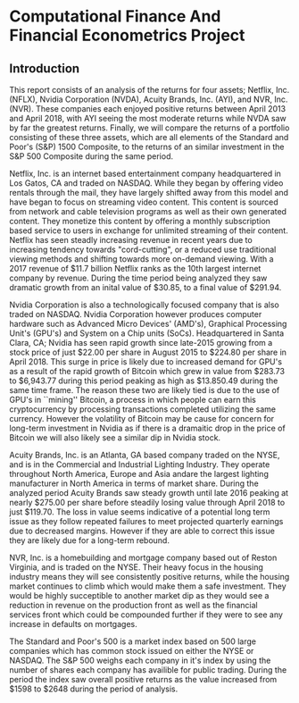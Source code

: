 # Computational Finance And Financial Econometrics Project

## Introduction
This report consists of an analysis of the returns for four assets; Netflix,
Inc. (NFLX), Nvidia Corporation (NVDA), Acuity Brands, Inc. (AYI), and
NVR, Inc. (NVR). These companies each enjoyed positive returns between
April 2013 and April 2018, with AYI seeing the most moderate returns
while NVDA saw by far the greatest returns. Finally, we will compare the
returns of a portfolio consisting of these three assets, which are all
elements of the Standard and Poor's (S&P) 1500 Composite, to the
returns of an similar investment in the S&P 500 Composite during the
same period.

Netflix, Inc. is an internet based entertainment company headquartered
in Los Gatos, CA and traded on NASDAQ. While they began by offering
video rentals through the mail, they have largely shifted away from this
model and have began to focus on streaming video content. This content
is sourced from network and cable television programs as well as their
own generated content. They monetize this content by offering a monthly
subscription based service to users in exchange for unlimited streaming
of their content. Netflix has seen steadly increasing revenue in recent
years due to increasing tendency towards "cord-cutting", or a reduced
use traditional viewing methods and shifting towards more on-demand
viewing. With a 2017 revenue of $11.7 billion Netflix ranks as the 10th
largest internet company by revenue. During the time period being
analyzed they saw dramatic growth from an inital value of $30.85, to a
final value of $291.94.

Nvidia Corporation is also a technologically focused company that is
also traded on NASDAQ. Nvidia Corporation however produces computer
hardware such as Advanced Micro Devices' (AMD's), Graphical Processing
Unit's (GPU's) and System on a Chip units (SoCs). Headquartered in Santa
Clara, CA; Nvidia has seen rapid growth since late-2015 growing from a
stock price of just $22.00 per share in August 2015 to \$224.80 per
share in April 2018. This surge in price is likely due to increased
demand for GPU's as a result of the rapid growth of Bitcoin which grew
in value from $283.73 to $6,943.77 during this period peaking as high
as $13.850.49 during the same time frame. The reason these two are
likely tied is due to the use of GPU's in ``mining'' Bitcoin, a process
in which people can earn this cryptocurrency by processing transactions
completed utilizing the same currency. However the volatility of Bitcoin
may be cause for concern for long-term investment in Nvidia as if there
is a dramaitic drop in the price of Bitcoin we will also likely see a
similar dip in Nvidia stock.

Acuity Brands, Inc. is an Atlanta, GA based company traded on the NYSE,
and is in the Commercial and Industrial Lighting Industry. They operate
throughout North America, Europe and Asia andare the largest lighting
manufacturer in North America in terms of market share. During the
analyzed period Acuity Brands saw steady growth until late 2016 peaking
at nearly \$275.00 per share before steadily losing value through April
2018 to just \$119.70. The loss in value seems indicative of a potential
long term issue as they follow repeated failures to meet projected
quarterly earnings due to decreased margins. However if they are able to
correct this issue they are likely due for a long-term rebound.

NVR, Inc. is a homebuilding and mortgage company based out of Reston
Virginia, and is traded on the NYSE. Their heavy focus in the housing
industry means they will see consistently positive returns, while the
housing market continues to climb which would make them a safe
investment. They would be highly succeptible to another market dip as
they would see a reduction in revenue on the production front as well as
the financial services front which could be compounded further if they
were to see any increase in defaults on mortgages.

The Standard and Poor's 500 is a market index based on 500 large
companies which has common stock issued on either the NYSE or NASDAQ.
The S\&P 500 weighs each company in it's index by using the number of
shares each company has availible for public trading. During the period
the index saw overall positive returns as the value increased from
\$1598 to \$2648 during the period of analysis.
